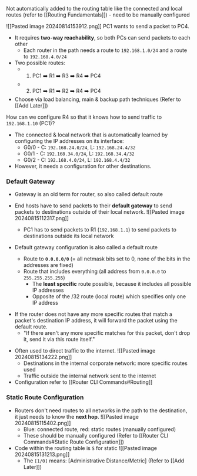 Not automatically added to the routing table like the connected and local routes (refer to [[Routing Fundamentals]]) - need to be manually configured

![[Pasted image 20240814153912.png]]
PC1 wants to send a packet to PC4.
* It requires **two-way reachability**, so both PCs can send packets to each other
	* Each router in the path needs a route to `192.168.1.0/24` and a route to `192.168.4.0/24`
* Two possible routes:
	* 1. PC1 ➡️ R1 ➡️ R3 ➡️ R4 ➡️ PC4
	* 2. PC1 ➡️ R1 ➡️ R2 ➡️ R4 ➡️ PC4
* Choose via load balancing, main & backup path techniques (Refer to [[Add Later]])

How can we configure R4 so that it knows how to send traffic to `192.168.1.10` (PC1)?
- The connected & local network that is automatically learned by configuring the IP addresses on its interface:
	- G0/0 - C: `192.168.24.0/24`, L: `192.168.24.4/32`
	- G0/1 - C: `192.168.34.0/24`, L: `192.168.34.4/32`
	- G0/2 - C: `192.168.4.0/24`, L: `192.168.4.4/32`
- However, it needs a configuration for other destinations. 
### Default Gateway
* Gateway is an old term for router, so also called default route
* End hosts have to send packets to their **default gateway** to send packets to destinations outside of their local network.
	![[Pasted image 20240815112317.png]]
	* PC1 has to send packets to R1 (`192.168.1.1`) to send packets to destinations outside its local network
	
* Default gateway configuration is also called a default route
	* Route to **`0.0.0.0/0`** (= all netmask bits set to 0, none of the bits in the addresses are fixed)
	* Route that includes everything (all address from `0.0.0.0` to `255.255.255.255`) 
		* The **least specific** route possible, because it includes all possible IP addresses 
		* Opposite of the /32 route (local route) which specifies only one IP address
- If the router does not have any more specific routes that match a packet's destination IP address, it will forward the packet using the default route.
	- "If there aren't any more specific matches for this packet, don't drop it, send it via this route itself."
	
* Often used to direct traffic to the internet.
	![[Pasted image 20240815134222.png]]
	* Destinations in the internal corporate network: more specific routes used  
	* Traffic outside the internal network sent to the internet 
* Configuration refer to [[Router CLI Commands#Routing]]
### Static Route Configuration
- Routers don't need routes to all networks in the path to the destination, it just needs to know the **next hop**.
	![[Pasted image 20240815115402.png]]
	- Blue: connected route, red: static routes (manually configured)
	- These should be manually configured (Refer to [[Router CLI Commands#Static Route Configuration]])
- Code within the routing table is `S` for static
	![[Pasted image 20240815131213.png]]
	- The `[1/0]` means: \[Administrative Distance/Metric] (Refer to [[Add Later]])